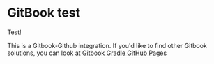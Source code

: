 # GitBook test

Test!

This is a Gitbook-Github integration.
If you'd like to find other Gitbook solutions, you can look at [Gitbook Gradle GitHub Pages](https://github.com/daggerok/spring-integration-5-examples/tree/master/gitbook)
